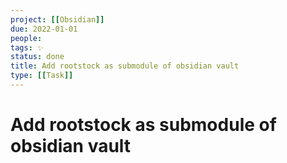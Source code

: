 ```yaml
---
project: [[Obsidian]]
due: 2022-01-01
people:
tags: ✨ 
status: done
title: Add rootstock as submodule of obsidian vault
type: [[Task]]
---
```


# Add rootstock as submodule of obsidian vault
